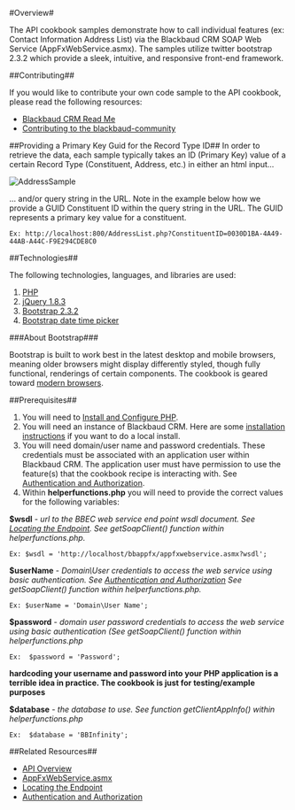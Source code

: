 #Overview#

The API cookbook samples demonstrate how to call individual features (ex: Contact Information Address List) via the Blackbaud CRM SOAP Web Service (AppFxWebService.asmx).  The samples utilize twitter bootstrap 2.3.2 which provide a sleek, intuitive, and responsive front-end framework. 

##Contributing##

If you would like to contribute your own code sample to the API cookbook, please read the following resources:

* [Blackbaud CRM Read Me](https://github.com/blackbaud-community/Blackbaud-CRM/blob/master/README.md)
* [Contributing to the blackbaud-community](https://github.com/blackbaud-community/Blackbaud-CRM/blob/master/CONTRIBUTING.md)

##Providing a Primary Key Guid for the Record Type ID##
In order to retrieve the data, each sample typically takes an ID (Primary Key) value of a certain Record Type (Constituent, Address, etc.) in either an html input...

![AddressSample](http://blackbaud-community.github.io/Blackbaud-CRM/images/CookbookAddressList.png)

... and/or query string in the URL.  Note in the example below how we provide a GUID Constituent ID within the query string in the URL.  The GUID represents a primary key value for a constituent.  

    Ex: http://localhost:800/AddressList.php?ConstituentID=0030D1BA-4A49-44AB-A44C-F9E294CDE8C0

##Technologies##

The following technologies, languages, and libraries are used:

1. [PHP](http://www.php.net/)
2. [jQuery 1.8.3](http://jquery.com/)
3. [Bootstrap 2.3.2](http://getbootstrap.com/2.3.2/)
4. [Bootstrap date time picker](http://tarruda.github.io/bootstrap-datetimepicker/)

###About Bootstrap###

Bootstrap is built to work best in the latest desktop and mobile browsers, meaning older browsers might display differently styled, though fully functional, renderings of certain components.  The cookbook is geared toward [modern browsers](http://getbootstrap.com/getting-started/#support). 

##Prerequisites##

1. You will need to [Install and Configure PHP](http://www.php.net/manual/en/install.php).
2. You will need an instance of Blackbaud CRM.  Here are some [installation instructions](https://www.blackbaud.com/files/support/infinityinstaller/infinity-installation.htm) if you want to do a local install.
2. You will need domain/user name and password credentials.  These credentials must be associated with an application user within Blackbaud CRM.  The application user must have permission to use the feature(s) that the cookbook recipe is interacting with. See [Authentication and Authorization](https://www.blackbaud.com/files/support/guides/infinitydevguide/Subsystems/inwebapi-developer-help/Content/InfinityWebAPI/coAuthenticationAndAuthorization.htm).
4. Within **helperfunctions.php** you will need to provide the correct values for the following variables:

**$wsdl** - *url to the BBEC web service end point wsdl document. See [Locating the Endpoint](https://www.blackbaud.com/files/support/guides/infinitydevguide/Subsystems/inwebapi-developer-help/Content/LocatingAppFxWebServiceEndpoint.htm). See getSoapClient() function within helperfunctions.php.*

	Ex: $wsdl = 'http://localhost/bbappfx/appfxwebservice.asmx?wsdl';

**$userName** - *Domain\User credentials to access the web service using basic authentication.  See [Authentication and Authorization](https://www.blackbaud.com/files/support/guides/infinitydevguide/Subsystems/inwebapi-developer-help/Content/InfinityWebAPI/coAuthenticationAndAuthorization.htm) See getSoapClient() function within helperfunctions.php.*

	Ex: $userName = 'Domain\User Name';

**$password** - *domain user password credentials to access the web service using basic authentication (See getSoapClient() function within helperfunctions.php*
	
	Ex:  $password = 'Password';

**hardcoding your username and password into your PHP application is a terrible idea in practice. The cookbook is just for testing/example purposes**

**$database** - *the database to use.  See function getClientAppInfo() within helperfunctions.php*
	
	Ex:  $database = 'BBInfinity';

##Related Resources##
* [API Overview](https://www.blackbaud.com/files/support/guides/infinitydevguide/Subsystems/inwebapi-developer-help/Content/InfinityWebAPI/coAPIOverview.htm)
* [AppFxWebService.asmx](https://www.blackbaud.com/files/support/guides/infinitydevguide/Subsystems/inwebapi-developer-help/Content/InfinityWebAPI/coAppFxWebService.asmx.htm)
* [Locating the Endpoint](https://www.blackbaud.com/files/support/guides/infinitydevguide/Subsystems/inwebapi-developer-help/Content/LocatingAppFxWebServiceEndpoint.htm)
* [Authentication and Authorization](https://www.blackbaud.com/files/support/guides/infinitydevguide/Subsystems/inwebapi-developer-help/Content/InfinityWebAPI/coAuthenticationAndAuthorization.htm)
